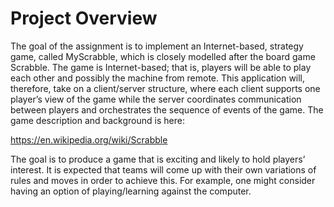 # Project Overview

The goal of the assignment is to implement an Internet-based, strategy game, called MyScrabble, which is closely modelled after the board game Scrabble. The game is Internet-based; that is, players will be able to play each other and possibly the machine from remote. This application will, therefore, take on a client/server structure, where each client supports one player’s view of the game while the server coordinates communication between players and orchestrates the sequence of events of the game. 
The game description and background is here:

https://en.wikipedia.org/wiki/Scrabble

The goal is to produce a game that is exciting and likely to hold players’ interest. It is expected that teams will come up with their own variations of rules and moves in order to achieve this. For example, one might consider having an option of playing/learning against the computer.
